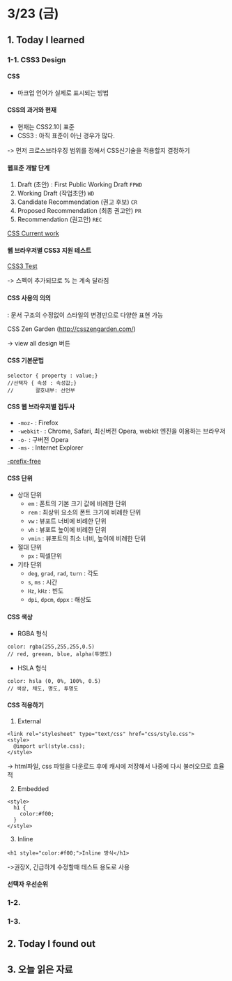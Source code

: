 # 3/23 (금)

## 1. Today I learned

### 1-1. CSS3 Design
#### CSS
  - 마크업 언어가 실제로 표시되는 방법

#### CSS의 과거와 현재
  - 현재는 CSS2.1이 표준
  - CSS3 : 아직 표준이 아닌 경우가 많다.

  -> 먼저 크로스브라우징 범위를 정해서 CSS신기술을 적용할지 결정하기

#### 웹표준 개발 단계
  1. Draft (초안) : First Public Working Draft `FPWD` 
  2. Working Draft (작업초안) `WD`
  3. Candidate Recommendation (권고 후보) `CR`
  4. Proposed Recommendation (최종 권고안) `PR`
  5. Recommendation (권고안) `REC`

[CSS Current work](https://www.w3.org/Style/CSS/current-work)

#### 웹 브라우저별 CSS3 지원 테스트
[CSS3 Test](http://css3test.com/)

-> 스펙이 추가되므로 % 는 계속 달라짐

#### CSS 사용의 의의
: 문서 구조의 수정없이 스타일의 변경만으로 다양한 표현 가능

CSS Zen Garden (http://csszengarden.com/)

-> view all design 버튼

#### CSS 기본문법
```
selector { property : value;}
//선택자 { 속성 : 속성값;} 
//       괄호내부: 선언부
```

#### CSS 웹 브라우저별 접두사
 - `-moz-` : Firefox
 - `-webkit-` : Chrome, Safari, 최신버전 Opera, webkit 엔진을 이용하는 브라우저
 - `-o-` : 구버전 Opera
 - `-ms-` : Internet Explorer

[-prefix-free](https://leaverou.github.io/prefixfree/)

#### CSS 단위
- 상대 단위
  - `em` : 폰트의 기본 크기 값에 비례한 단위
  - `rem` : 최상위 요소의 폰트 크기에 비례한 단위
  - `vw` : 뷰포트 너비에 비례한 단위
  - `vh` : 뷰포트 높이에 비례한 단위
  - `vmin` : 뷰포트의 최소 너비, 높이에 비례한 단위
- 절대 단위
  - `px` : 픽셀단위
- 기타 단위
  - `deg`, `grad`, `rad`, `turn` : 각도
  - `s`, `ms` : 시간
  - `Hz`, `kHz` : 빈도
  - `dpi`, `dpcm`, `dppx` : 해상도
#### CSS 색상
- RGBA 형식
```
color: rgba(255,255,255,0.5)
// red, greean, blue, alpha(투명도)
```
- HSLA 형식
```
color: hsla (0, 0%, 100%, 0.5)
// 색상, 채도, 명도, 투명도
```
#### CSS 적용하기
1. External
```
<link rel="stylesheet" type="text/css" href="css/style.css">
<style>
  @import url(style.css);
</style>
```
-> html파일, css 파일을 다운로드 후에 캐시에 저장해서 나중에 다시 불러오므로 효율적

2. Embedded
```
<style>
  h1 {
    color:#f00;
  }
</style>
```
3. Inline
```
<h1 style="color:#f00;">Inline 방식</h1>
```
->권장X, 긴급하게 수정할때 테스트 용도로 사용

#### 선택자 우선순위


### 1-2.

### 1-3. 

## 2. Today I found out

## 3. 오늘 읽은 자료
